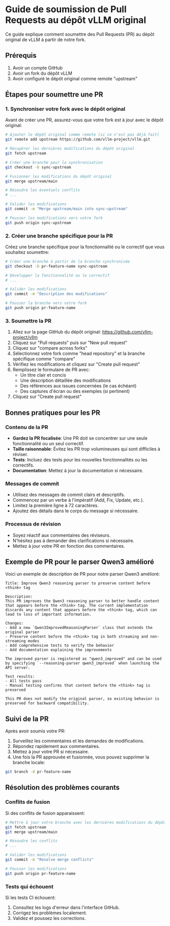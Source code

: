 # Guide de soumission de Pull Requests au dépôt vLLM original

Ce guide explique comment soumettre des Pull Requests (PR) au dépôt original de vLLM à partir de notre fork.

## Prérequis

1. Avoir un compte GitHub
2. Avoir un fork du dépôt vLLM
3. Avoir configuré le dépôt original comme remote "upstream"

## Étapes pour soumettre une PR

### 1. Synchroniser votre fork avec le dépôt original

Avant de créer une PR, assurez-vous que votre fork est à jour avec le dépôt original:

```bash
# Ajouter le dépôt original comme remote (si ce n'est pas déjà fait)
git remote add upstream https://github.com/vllm-project/vllm.git

# Récupérer les dernières modifications du dépôt original
git fetch upstream

# Créer une branche pour la synchronisation
git checkout -b sync-upstream

# Fusionner les modifications du dépôt original
git merge upstream/main

# Résoudre les éventuels conflits
# ...

# Valider les modifications
git commit -m "Merge upstream/main into sync-upstream"

# Pousser les modifications vers votre fork
git push origin sync-upstream
```

### 2. Créer une branche spécifique pour la PR

Créez une branche spécifique pour la fonctionnalité ou le correctif que vous souhaitez soumettre:

```bash
# Créer une branche à partir de la branche synchronisée
git checkout -b pr-feature-name sync-upstream

# Développer la fonctionnalité ou le correctif
# ...

# Valider les modifications
git commit -m "Description des modifications"

# Pousser la branche vers votre fork
git push origin pr-feature-name
```

### 3. Soumettre la PR

1. Allez sur la page GitHub du dépôt original: https://github.com/vllm-project/vllm
2. Cliquez sur "Pull requests" puis sur "New pull request"
3. Cliquez sur "compare across forks"
4. Sélectionnez votre fork comme "head repository" et la branche spécifique comme "compare"
5. Vérifiez les modifications et cliquez sur "Create pull request"
6. Remplissez le formulaire de PR avec:
   - Un titre clair et concis
   - Une description détaillée des modifications
   - Des références aux issues concernées (le cas échéant)
   - Des captures d'écran ou des exemples (si pertinent)
7. Cliquez sur "Create pull request"

## Bonnes pratiques pour les PR

### Contenu de la PR

- **Gardez la PR focalisée**: Une PR doit se concentrer sur une seule fonctionnalité ou un seul correctif.
- **Taille raisonnable**: Évitez les PR trop volumineuses qui sont difficiles à réviser.
- **Tests**: Incluez des tests pour les nouvelles fonctionnalités ou les correctifs.
- **Documentation**: Mettez à jour la documentation si nécessaire.

### Messages de commit

- Utilisez des messages de commit clairs et descriptifs.
- Commencez par un verbe à l'impératif (Add, Fix, Update, etc.).
- Limitez la première ligne à 72 caractères.
- Ajoutez des détails dans le corps du message si nécessaire.

### Processus de révision

- Soyez réactif aux commentaires des réviseurs.
- N'hésitez pas à demander des clarifications si nécessaire.
- Mettez à jour votre PR en fonction des commentaires.

## Exemple de PR pour le parser Qwen3 amélioré

Voici un exemple de description de PR pour notre parser Qwen3 amélioré:

```
Title: Improve Qwen3 reasoning parser to preserve content before <think> tag

Description:
This PR improves the Qwen3 reasoning parser to better handle content that appears before the <think> tag. The current implementation discards any content that appears before the <think> tag, which can lead to loss of important information.

Changes:
- Add a new `Qwen3ImprovedReasoningParser` class that extends the original parser
- Preserve content before the <think> tag in both streaming and non-streaming modes
- Add comprehensive tests to verify the behavior
- Add documentation explaining the improvements

The improved parser is registered as "qwen3_improved" and can be used by specifying `--reasoning-parser qwen3_improved` when launching the API server.

Test results:
- All tests pass
- Manual testing confirms that content before the <think> tag is preserved

This PR does not modify the original parser, so existing behavior is preserved for backward compatibility.
```

## Suivi de la PR

Après avoir soumis votre PR:

1. Surveillez les commentaires et les demandes de modifications.
2. Répondez rapidement aux commentaires.
3. Mettez à jour votre PR si nécessaire.
4. Une fois la PR approuvée et fusionnée, vous pouvez supprimer la branche locale:

```bash
git branch -d pr-feature-name
```

## Résolution des problèmes courants

### Conflits de fusion

Si des conflits de fusion apparaissent:

```bash
# Mettre à jour votre branche avec les dernières modifications du dépôt original
git fetch upstream
git merge upstream/main

# Résoudre les conflits
# ...

# Valider les modifications
git commit -m "Resolve merge conflicts"

# Pousser les modifications
git push origin pr-feature-name
```

### Tests qui échouent

Si les tests CI échouent:

1. Consultez les logs d'erreur dans l'interface GitHub.
2. Corrigez les problèmes localement.
3. Validez et poussez les corrections.
